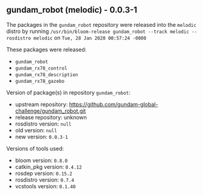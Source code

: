 ## gundam_robot (melodic) - 0.0.3-1

The packages in the `gundam_robot` repository were released into the `melodic` distro by running `/usr/bin/bloom-release gundam_robot --track melodic --rosdistro melodic` on `Tue, 28 Jan 2020 00:57:24 -0000`

These packages were released:
- `gundam_robot`
- `gundam_rx78_control`
- `gundam_rx78_description`
- `gundam_rx78_gazebo`

Version of package(s) in repository `gundam_robot`:

- upstream repository: https://github.com/gundam-global-challenge/gundam_robot.git
- release repository: unknown
- rosdistro version: `null`
- old version: `null`
- new version: `0.0.3-1`

Versions of tools used:

- bloom version: `0.8.0`
- catkin_pkg version: `0.4.12`
- rosdep version: `0.15.2`
- rosdistro version: `0.7.4`
- vcstools version: `0.1.40`


